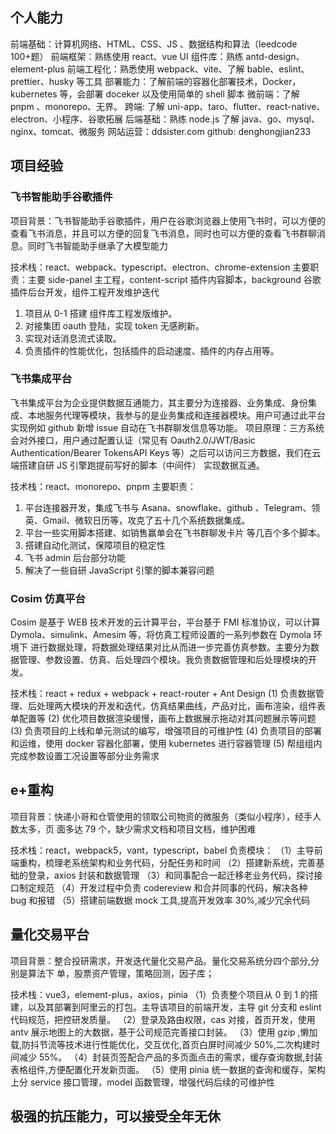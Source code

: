 ## 个人能力

前端基础：计算机网络、HTML、CSS、JS 、数据结构和算法（leedcode 100+题）
前端框架：熟练使用 react、vue
UI 组件库：熟练 antd-design、element-plus
前端工程化：熟悉使用 webpack、vite、了解 bable、eslint、prettier、husky 等工具
部署能力：了解前端的容器化部署技术，Docker，kubernetes 等，会部署 doceker 以及使用简单的 shell 脚本
微前端：了解 pnpm 、monorepo、无界。
跨端: 了解 uni-app、taro、flutter、react-native、electron、小程序、谷歌拓展
后端基础：熟练 node.js 了解 java、go、mysql、nginx、tomcat、微服务
网站运营：ddsister.com
github: denghongjian233

## 项目经验

### 飞书智能助手谷歌插件

项目背景：飞书智能助手谷歌插件，用户在谷歌浏览器上使用飞书时，可以方便的查看飞书消息，并且可以方便的回复飞书消息，同时也可以方便的查看飞书群聊消息。同时飞书智能助手继承了大模型能力

技术栈：react、webpack、typescript、electron、chrome-extension
主要职责：主要 side-panel 主工程，content-script 插件内容脚本，background 谷歌插件后台开发，组件工程开发维护迭代

1. 项目从 0-1 搭建 组件库工程发版维护。
2. 对接集团 oauth 登陆，实现 token 无感刷新。
3. 实现对话消息流式读取。
4. 负责插件的性能优化，包括插件的启动速度、插件的内存占用等。

### 飞书集成平台

飞书集成平台为企业提供数据互通能力，其主要分为连接器、业务集成、身份集成、本地服务代理等模块，我参与的是业务集成和连接器模块。用户可通过此平台实现例如 github 新增 issue 自动在飞书群聊发信息等功能。
项目原理：三方系统会对外接口，用户通过配置认证（常见有 Oauth2.0/JWT/Basic Authentication/Bearer TokensAPI Keys 等）之后可以访问三方数据，我们在云端搭建自研 JS 引擎跑提前写好的脚本（中间件） 实现数据互通。

技术栈：react、monorepo、pnpm
主要职责：

1. 平台连接器开发，集成飞书与 Asana、snowflake、github 、Telegram、领英、Gmail、微软日历等，攻克了五十几个系统数据集成。
2. 平台一些实用脚本搭建、如销售赢单会在飞书群聊发卡片 等几百个多个脚本。
3. 搭建自动化测试，保障项目的稳定性
4. 飞书 admin 后台部分功能
5. 解决了一些自研 JavaScript 引擎的脚本兼容问题

### Cosim 仿真平台

Cosim 是基于 WEB 技术开发的云计算平台，平台基于 FMI 标准协议，可以计算
Dymola、simulink、Amesim 等，将仿真工程师设置的一系列参数在 Dymola 环境下
进行数据处理，将数据处理结果对比从而进一步完善仿真参数。主要分为数据管理、参数设置、仿真、后处理四个模块。我负责数据管理和后处理模块的开发。

技术栈：react + redux + webpack + react-router + Ant Design
(1) 负责数据管理、后处理两大模块的开发和迭代，仿真结果曲线，产品对比，画布渲染，组件表单配置等
(2) 优化项目数据渲染缓慢，画布上数据展示拖动对其问题展示等问题
(3) 负责项目的上线和单元测试的编写，增强项目的可维护性
(4) 负责项目的部署和运维，使用 docker 容器化部署，使用 kubernetes 进行容器管理
(5) 帮组组内完成参数设置工况设置等部分业务需求

## e+重构

项目背景：快递小哥和仓管使用的领取公司物资的微服务（类似小程序），经手人数太多，页
面多达 79 个，缺少需求文档和项目文档，维护困难

技术栈：react，webpack5，vant，typescript，babel
负责模块：
（1）主导前端重构，梳理老系统架构和业务代码，分配任务和时间
（2）搭建新系统，完善基础的登录，axios 封装和数据管理
（3）和同事配合一起迁移老业务代码，探讨接口制定规范
（4）开发过程中负责 codereview 和合并同事的代码，解决各种 bug 和报错
（5）搭建前端数据 mock 工具,提高开发效率 30%,减少冗余代码

## 量化交易平台

项目背景：整合投研需求，开发迭代量化交易产品。量化交易系统分四个部分,分别是算法下
单，股票资产管理，策略回测，因子库；

技术栈：vue3，element-plus，axios，pinia
（1）负责整个项目从 0 到 1 的搭建，以及其部署到阿里云的打包。主导该项目的前端开发，主导 git 分支和 eslint 代码规范，把控研发质量。
（2）登录及路由权限，cas 对接，首页开发，使用 antv 展示地图上的大数据，基于公司规范完善接口封装。
（3）使用 gzip ,懒加载,防抖节流等技术进行性能优化，交互优化,首页白屏时间减少 50%,二次构建时间减少 55%。
（4）封装页签配合产品的多页面点击的需求，缓存查询数据,封装表格组件,方便配置化开发新页面。
（5）使用 pinia 统一数据的查询和缓存，架构上分 service 接口管理，model 函数管理，增强代码后续的可维护性

## 极强的抗压能力，可以接受全年无休
